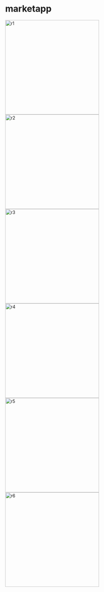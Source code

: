 # marketapp

<img src="https://github.com/user-attachments/assets/d720c36f-e760-457b-bd7c-90bbd4a75412" alt="r1" width="300"/>
<img src="https://github.com/user-attachments/assets/109998ad-f328-44a5-924d-b313a5077613" alt="r2" width="300"/>
<img src="https://github.com/user-attachments/assets/3c3ce600-67c6-4adb-a055-dcd8557433ed" alt="r3" width="300"/>
<img src="https://github.com/user-attachments/assets/a1bd06eb-88cd-417b-97f7-3ea07c3bf806" alt="r4" width="300"/>
<img src="https://github.com/user-attachments/assets/f96e7d3d-2f56-4f9d-9d6b-7da6e2348f1c" alt="r5" width="300"/>
<img src="https://github.com/user-attachments/assets/711d1168-a3f4-41de-a9e3-fca0b6dfef14" alt="r6" width="300"/>

